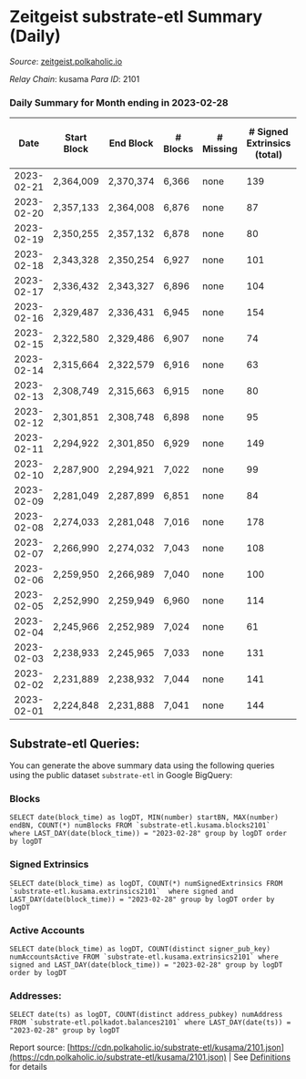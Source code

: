 # Zeitgeist substrate-etl Summary (Daily)

_Source_: [zeitgeist.polkaholic.io](https://zeitgeist.polkaholic.io)

*Relay Chain*: kusama
*Para ID*: 2101



### Daily Summary for Month ending in 2023-02-28


| Date | Start Block | End Block | # Blocks | # Missing | # Signed Extrinsics (total) | # Active Accounts | # Addresses with Balances | # Events | # Transfers | # XCM Transfers In | # XCM Transfers Out |
| ---- | ----------- | --------- | -------- | --------- | --------------------------- | ----------------- | ------------------------- | -------- | ----------- | ------------------ | ------------------- |
| 2023-02-21 | 2,364,009 | 2,370,374 | 6,366 | none  | 139 | 77 |  | 41,096 | 62  |   |   |
| 2023-02-20 | 2,357,133 | 2,364,008 | 6,876 | none  | 87 | 55 | 15,494 | 44,806 | 29  |   |   |
| 2023-02-19 | 2,350,255 | 2,357,132 | 6,878 | none  | 80 | 55 | 15,488 | 43,088 | 12  |   |   |
| 2023-02-18 | 2,343,328 | 2,350,254 | 6,927 | none  | 101 |  | 15,486 | 45,306 | 32  |   |   |
| 2023-02-17 | 2,336,432 | 2,343,327 | 6,896 | none  | 104 | 63 | 15,482 | 43,222 | 44  |   |   |
| 2023-02-16 | 2,329,487 | 2,336,431 | 6,945 | none  | 154 | 71 | 15,477 | 45,593 | 86  |   |   |
| 2023-02-15 | 2,322,580 | 2,329,486 | 6,907 | none  | 74 | 51 | 15,468 | 44,736 | 19  |   |   |
| 2023-02-14 | 2,315,664 | 2,322,579 | 6,916 | none  | 63 | 48 | 15,464 | 42,686 | 11  |   |   |
| 2023-02-13 | 2,308,749 | 2,315,663 | 6,915 | none  | 80 | 54 | 15,464 | 44,705 | 18  |   |   |
| 2023-02-12 | 2,301,851 | 2,308,748 | 6,898 | none  | 95 | 60 | 15,461 | 42,742 | 41  |   |   |
| 2023-02-11 | 2,294,922 | 2,301,850 | 6,929 | none  | 149 | 66 | 15,456 | 44,832 | 62  |   |   |
| 2023-02-10 | 2,287,900 | 2,294,921 | 7,022 | none  | 99 | 58 | 15,451 | 43,125 | 22  |   |   |
| 2023-02-09 | 2,281,049 | 2,287,899 | 6,851 | none  | 84 | 52 | 15,447 | 44,371 | 29  |   |   |
| 2023-02-08 | 2,274,033 | 2,281,048 | 7,016 | none  | 178 | 91 | 15,445 | 43,660 | 83  |   |   |
| 2023-02-07 | 2,266,990 | 2,274,032 | 7,043 | none  | 108 | 68 | 15,438 | 45,578 | 39  |   |   |
| 2023-02-06 | 2,259,950 | 2,266,989 | 7,040 | none  | 100 | 62 | 15,430 | 45,513 | 54  |   |   |
| 2023-02-05 | 2,252,990 | 2,259,949 | 6,960 | none  | 114 | 51 | 15,426 | 45,103 | 45  |   |   |
| 2023-02-04 | 2,245,966 | 2,252,989 | 7,024 | none  | 61 | 42 | 15,420 | 43,014 | 20  |   |   |
| 2023-02-03 | 2,238,933 | 2,245,965 | 7,033 | none  | 131 | 61 | 15,415 | 45,401 | 81  |   |   |
| 2023-02-02 | 2,231,889 | 2,238,932 | 7,044 | none  | 141 | 52 | 15,411 | 45,271 | 86  |   |   |
| 2023-02-01 | 2,224,848 | 2,231,888 | 7,041 | none  | 144 | 66 | 15,400 | 43,864 | 147  |   |   |

## Substrate-etl Queries:
You can generate the above summary data using the following queries using the public dataset `substrate-etl` in Google BigQuery:


### Blocks
```
SELECT date(block_time) as logDT, MIN(number) startBN, MAX(number) endBN, COUNT(*) numBlocks FROM `substrate-etl.kusama.blocks2101`  where LAST_DAY(date(block_time)) = "2023-02-28" group by logDT order by logDT
```


### Signed Extrinsics
```
SELECT date(block_time) as logDT, COUNT(*) numSignedExtrinsics FROM `substrate-etl.kusama.extrinsics2101`  where signed and LAST_DAY(date(block_time)) = "2023-02-28" group by logDT order by logDT
```


### Active Accounts
```
SELECT date(block_time) as logDT, COUNT(distinct signer_pub_key) numAccountsActive FROM `substrate-etl.kusama.extrinsics2101` where signed and LAST_DAY(date(block_time)) = "2023-02-28" group by logDT order by logDT
```


### Addresses:
```
SELECT date(ts) as logDT, COUNT(distinct address_pubkey) numAddress FROM `substrate-etl.polkadot.balances2101` where LAST_DAY(date(ts)) = "2023-02-28" group by logDT
```



Report source: [https://cdn.polkaholic.io/substrate-etl/kusama/2101.json](https://cdn.polkaholic.io/substrate-etl/kusama/2101.json) | See [Definitions](/DEFINITIONS.md) for details
